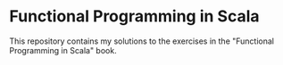 # Functional Programming in Scala

This repository contains my solutions to the exercises in the "Functional Programming in Scala" book.
